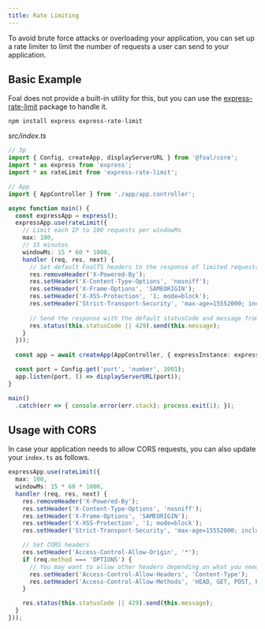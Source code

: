 ```yaml
---
title: Rate Limiting
---
```


To avoid brute force attacks or overloading your application, you can set up a rate limiter to limit the number of requests a user can send to your application.

## Basic Example

Foal does not provide a built-in utility for this, but you can use the [express-rate-limit](https://github.com/nfriedly/express-rate-limit) package to handle it.

```
npm install express express-rate-limit
```

*src/index.ts*
```typescript
// 3p
import { Config, createApp, displayServerURL } from '@foal/core';
import * as express from 'express';
import * as rateLimit from 'express-rate-limit';

// App
import { AppController } from './app/app.controller';

async function main() {
  const expressApp = express();
  expressApp.use(rateLimit({
    // Limit each IP to 100 requests per windowMs
    max: 100,
    // 15 minutes
    windowMs: 15 * 60 * 1000,
    handler (req, res, next) {
      // Set default FoalTS headers to the response of limited requests
      res.removeHeader('X-Powered-By');
      res.setHeader('X-Content-Type-Options', 'nosniff');
      res.setHeader('X-Frame-Options', 'SAMEORIGIN');
      res.setHeader('X-XSS-Protection', '1; mode=block');
      res.setHeader('Strict-Transport-Security', 'max-age=15552000; includeSubDomains');
      
      // Send the response with the default statusCode and message from rateLimit
      res.status(this.statusCode || 429).send(this.message);
    }
  }));
    
  const app = await createApp(AppController, { expressInstance: expressApp });

  const port = Config.get('port', 'number', 3001);
  app.listen(port, () => displayServerURL(port));
}

main()
  .catch(err => { console.error(err.stack); process.exit(1); });
```


## Usage with CORS

In case your application needs to allow CORS requests, you can also update your `index.ts` as follows.

```typescript
expressApp.use(rateLimit({
  max: 100,
  windowMs: 15 * 60 * 1000,
  handler (req, res, next) {
    res.removeHeader('X-Powered-By');
    res.setHeader('X-Content-Type-Options', 'nosniff');
    res.setHeader('X-Frame-Options', 'SAMEORIGIN');
    res.setHeader('X-XSS-Protection', '1; mode=block');
    res.setHeader('Strict-Transport-Security', 'max-age=15552000; includeSubDomains');

    // Set CORS headers
    res.setHeader('Access-Control-Allow-Origin', '*');
    if (req.method === 'OPTIONS') {
      // You may want to allow other headers depending on what you need (Authorization, etc).
      res.setHeader('Access-Control-Allow-Headers', 'Content-Type');
      res.setHeader('Access-Control-Allow-Methods', 'HEAD, GET, POST, PUT, PATCH, DELETE');
    }

    res.status(this.statusCode || 429).send(this.message);
  }
}));
```
